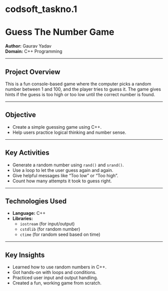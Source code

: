# codsoft_taskno.1
#  Guess The Number Game

**Author:** Gaurav Yadav  
**Domain:** C++ Programming  

---

## Project Overview

This is a fun console-based game where the computer picks a random number between 1 and 100, and the player tries to guess it. The game gives hints if the guess is too high or too low until the correct number is found.

---

## Objective

- Create a simple guessing game using C++.
- Help users practice logical thinking and number sense.

---

## Key Activities

- Generate a random number using `rand()` and `srand()`.
- Use a loop to let the user guess again and again.
- Give helpful messages like “Too low” or “Too high”.
- Count how many attempts it took to guess right.

---

## Technologies Used

- **Language:** C++  
- **Libraries:**  
  - `iostream` (for input/output)  
  - `cstdlib` (for random number)  
  - `ctime` (for random seed based on time)

---

## Key Insights

- Learned how to use random numbers in C++.  
- Got hands-on with loops and conditions.  
- Practiced user input and output handling.  
- Created a fun, working game from scratch.
